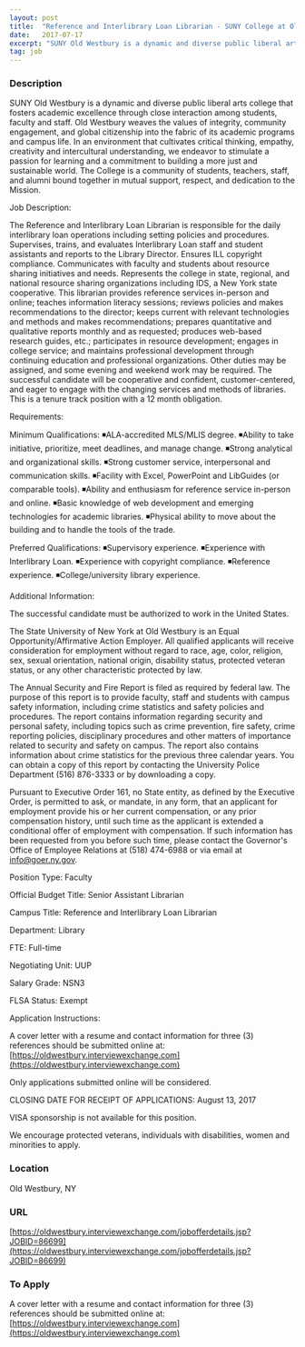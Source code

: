 ```yaml
---
layout: post
title:  "Reference and Interlibrary Loan Librarian - SUNY College at Old Westbury"
date:   2017-07-17
excerpt: "SUNY Old Westbury is a dynamic and diverse public liberal arts college that fosters academic excellence through close interaction among students, faculty and staff. Old Westbury weaves the values of integrity, community engagement, and global citizenship into the fabric of its academic programs and campus life. In an environment that..."
tag: job
---
```


### Description   

SUNY Old Westbury is a dynamic and diverse public liberal arts college that fosters academic excellence through close interaction among students, faculty and staff. Old Westbury weaves the values of integrity, community engagement, and global citizenship into the fabric of its academic programs and campus life. In an environment that cultivates critical thinking, empathy, creativity and intercultural understanding, we endeavor to stimulate a passion for learning and a commitment to building a more just and sustainable world. The College is a community of students, teachers, staff, and alumni bound together in mutual support, respect, and dedication to the Mission.

Job Description:

The Reference and Interlibrary Loan Librarian is responsible for the daily interlibrary loan operations including setting policies and procedures.  Supervises, trains, and evaluates Interlibrary Loan staff and student assistants and reports to the Library Director.  Ensures ILL copyright compliance.  Communicates with faculty and students about resource sharing initiatives and needs.  Represents the college in state, regional, and national resource sharing organizations including IDS, a New York state cooperative.  This librarian provides reference services in-person and online; teaches information literacy sessions; reviews policies and makes recommendations to the director; keeps current with relevant technologies and methods and makes recommendations; prepares quantitative and qualitative reports monthly and as requested; produces web-based research guides, etc.; participates in resource development; engages in college service; and maintains professional development through continuing education and professional organizations.  Other duties may be assigned, and some evening and weekend work may be required.  The successful candidate will be cooperative and confident, customer-centered, and eager to engage with the changing services and methods of libraries.  This is a tenure track position with a 12 month obligation.

Requirements:

Minimum Qualifications:
◾ALA-accredited MLS/MLIS degree.
◾Ability to take initiative, prioritize, meet deadlines, and manage change.
◾Strong analytical and organizational skills.
◾Strong customer service, interpersonal and communication skills.
◾Facility with Excel, PowerPoint and LibGuides (or comparable tools).
◾Ability and enthusiasm for reference service in-person and online.
◾Basic knowledge of web development and emerging technologies for academic libraries.
◾Physical ability to move about the building and to handle the tools of the trade.

Preferred Qualifications:
◾Supervisory experience.
◾Experience with Interlibrary Loan.
◾Experience with copyright compliance.
◾Reference experience.
◾College/university library experience.

 Additional Information:

The successful candidate must be authorized to work in the United States.

The State University of New York at Old Westbury is an Equal Opportunity/Affirmative Action Employer. All qualified applicants will receive consideration for employment without regard to race, age, color, religion, sex, sexual orientation, national origin, disability status, protected veteran status, or any other characteristic protected by law.

The Annual Security and Fire Report is filed as required by federal law. The purpose of this report is to provide faculty, staff and students with campus safety information, including crime statistics and safety policies and procedures. The report contains information regarding security and personal safety, including topics such as crime prevention, fire safety, crime reporting policies, disciplinary procedures and other matters of importance related to security and safety on campus. The report also contains information about crime statistics for the previous three calendar years. You can obtain a copy of this report by contacting the University Police Department (516) 876-3333 or by downloading a copy.

Pursuant to Executive Order 161, no State entity, as defined by the Executive Order, is permitted to ask, or mandate, in any form, that an applicant for employment provide his or her current compensation, or any prior compensation history, until such time as the applicant is extended a conditional offer of employment with compensation. If such information has been requested from you before such time, please contact the Governor's Office of Employee Relations at (518) 474-6988 or via email at info@goer.ny.gov. 

Position Type:                     Faculty

Official Budget Title:           Senior Assistant Librarian

Campus Title:                     Reference and Interlibrary Loan Librarian

Department:                        Library

FTE:                                    Full-time

Negotiating Unit:                 UUP

Salary Grade:                      NSN3

FLSA Status:                       Exempt



 Application Instructions:


A cover letter with a resume and contact information for three (3) references should be submitted online at:  [https://oldwestbury.interviewexchange.com](https://oldwestbury.interviewexchange.com)

Only applications submitted online will be considered.

CLOSING DATE FOR RECEIPT OF APPLICATIONS: August 13, 2017

VISA sponsorship is not available for this position.

We encourage protected veterans, individuals with disabilities, women and minorities to apply.









### Location   

Old Westbury, NY


### URL   

[https://oldwestbury.interviewexchange.com/jobofferdetails.jsp?JOBID=86699](https://oldwestbury.interviewexchange.com/jobofferdetails.jsp?JOBID=86699)

### To Apply   

A cover letter with a resume and contact information for three (3) references should be submitted online at:  [https://oldwestbury.interviewexchange.com](https://oldwestbury.interviewexchange.com)





